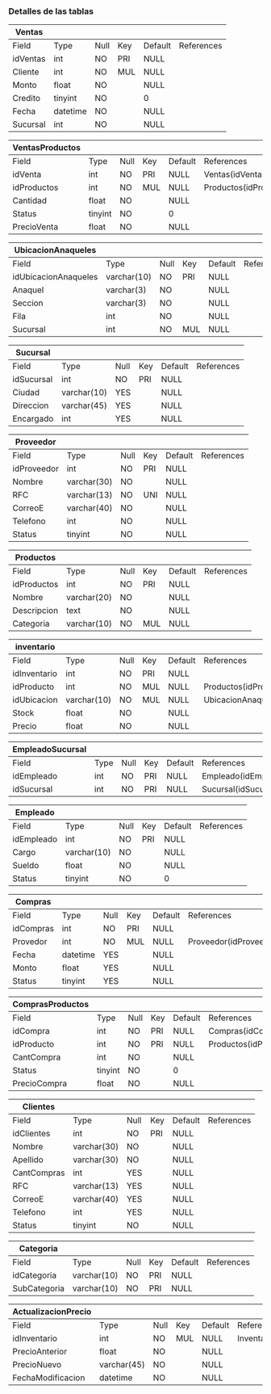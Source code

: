 ### Detalles de las tablas

| Ventas   |          |      |      |         |            |
| -------- | -------- | ---- | ---- | ------- | ---------- |
| Field    | Type     | Null | Key  | Default | References |
| idVentas | int      | NO   | PRI  | NULL    |            |
| Cliente  | int      | NO   | MUL  | NULL    |            |
| Monto    | float    | NO   |      | NULL    |            |
| Credito  | tinyint  | NO   |      | 0       |            |
| Fecha    | datetime | NO   |      | NULL    |            |
| Sucursal | int      | NO   |      | NULL    |            |

| VentasProductos |         |      |      |         |                        |
| --------------- | ------- | ---- | ---- | ------- | ---------------------- |
| Field           | Type    | Null | Key  | Default | References             |
| idVenta         | int     | NO   | PRI  | NULL    | Ventas(idVentas)       |
| idProductos     | int     | NO   | MUL  | NULL    | Productos(idProductos) |
| Cantidad        | float   | NO   |      | NULL    |                        |
| Status          | tinyint | NO   |      | 0       |                        |
| PrecioVenta     | float   | NO   |      | NULL    |                        |

| UbicacionAnaqueles   |             |      |      |         |            |
| -------------------- | ----------- | ---- | ---- | ------- | ---------- |
| Field                | Type        | Null | Key  | Default | References |
| idUbicacionAnaqueles | varchar(10) | NO   | PRI  | NULL    |            |
| Anaquel              | varchar(3)  | NO   |      | NULL    |            |
| Seccion              | varchar(3)  | NO   |      | NULL    |            |
| Fila                 | int         | NO   |      | NULL    |            |
| Sucursal             | int         | NO   | MUL  | NULL    |            |

| Sucursal   |             |      |      |         |            |
| ---------- | ----------- | ---- | ---- | ------- | ---------- |
| Field      | Type        | Null | Key  | Default | References |
| idSucursal | int         | NO   | PRI  | NULL    |            |
| Ciudad     | varchar(10) | YES  |      | NULL    |            |
| Direccion  | varchar(45) | YES  |      | NULL    |            |
| Encargado  | int         | YES  |      | NULL    |            |

| Proveedor   |             |      |      |         |            |
| ----------- | ----------- | ---- | ---- | ------- | ---------- |
| Field       | Type        | Null | Key  | Default | References |
| idProveedor | int         | NO   | PRI  | NULL    |            |
| Nombre      | varchar(30) | NO   |      | NULL    |            |
| RFC         | varchar(13) | NO   | UNI  | NULL    |            |
| CorreoE     | varchar(40) | NO   |      | NULL    |            |
| Telefono    | int         | NO   |      | NULL    |            |
| Status      | tinyint     | NO   |      | NULL    |            |

| Productos   |             |      |      |         |            |
| ----------- | ----------- | ---- | ---- | ------- | ---------- |
| Field       | Type        | Null | Key  | Default | References |
| idProductos | int         | NO   | PRI  | NULL    |            |
| Nombre      | varchar(20) | NO   |      | NULL    |            |
| Descripcion | text        | NO   |      | NULL    |            |
| Categoria   | varchar(10) | NO   | MUL  | NULL    |            |

| inventario   |             |      |      |         |                                          |
| ------------ | ----------- | ---- | ---- | ------- | ---------------------------------------- |
| Field        | Type        | Null | Key  | Default | References                               |
| idInventario | int         | NO   | PRI  | NULL    |                                          |
| idProducto   | int         | NO   | MUL  | NULL    | Productos(idProductos)                   |
| idUbicacion  | varchar(10) | NO   | MUL  | NULL    | UbicacionAnaqueles(idUbicacionAnaqueles) |
| Stock        | float       | NO   |      | NULL    |                                          |
| Precio       | float       | NO   |      | NULL    |                                          |

| EmpleadoSucursal |      |      |      |         |                      |
| ---------------- | ---- | ---- | ---- | ------- | -------------------- |
| Field            | Type | Null | Key  | Default | References           |
| idEmpleado       | int  | NO   | PRI  | NULL    | Empleado(idEmpleado) |
| idSucursal       | int  | NO   | PRI  | NULL    | Sucursal(idSucursal) |

| Empleado   |             |      |      |         |            |
| ---------- | ----------- | ---- | ---- | ------- | ---------- |
| Field      | Type        | Null | Key  | Default | References |
| idEmpleado | int         | NO   | PRI  | NULL    |            |
| Cargo      | varchar(10) | NO   |      | NULL    |            |
| Sueldo     | float       | NO   |      | NULL    |            |
| Status     | tinyint     | NO   |      | 0       |            |

| Compras   |          |      |      |         |                        |
| --------- | -------- | ---- | ---- | ------- | ---------------------- |
| Field     | Type     | Null | Key  | Default | References             |
| idCompras | int      | NO   | PRI  | NULL    |                        |
| Provedor  | int      | NO   | MUL  | NULL    | Proveedor(idProveedor) |
| Fecha     | datetime | YES  |      | NULL    |                        |
| Monto     | float    | YES  |      | NULL    |                        |
| Status    | tinyint  | YES  |      | NULL    |                        |

| ComprasProductos |         |      |      |         |                        |
| ---------------- | ------- | ---- | ---- | ------- | ---------------------- |
| Field            | Type    | Null | Key  | Default | References             |
| idCompra         | int     | NO   | PRI  | NULL    | Compras(idCompras)     |
| idProducto       | int     | NO   | PRI  | NULL    | Productos(idProductos) |
| CantCompra       | int     | NO   |      | NULL    |                        |
| Status           | tinyint | NO   |      | 0       |                        |
| PrecioCompra     | float   | NO   |      | NULL    |                        |

| Clientes    |             |      |      |         |            |
| ----------- | ----------- | ---- | ---- | ------- | ---------- |
| Field       | Type        | Null | Key  | Default | References |
| idClientes  | int         | NO   | PRI  | NULL    |            |
| Nombre      | varchar(30) | NO   |      | NULL    |            |
| Apellido    | varchar(30) | NO   |      | NULL    |            |
| CantCompras | int         | YES  |      | NULL    |            |
| RFC         | varchar(13) | YES  |      | NULL    |            |
| CorreoE     | varchar(40) | YES  |      | NULL    |            |
| Telefono    | int         | YES  |      | NULL    |            |
| Status      | tinyint     | NO   |      | NULL    |            |

| Categoria    |             |      |      |         |            |
| ------------ | ----------- | ---- | ---- | ------- | ---------- |
| Field        | Type        | Null | Key  | Default | References |
| idCategoria  | varchar(10) | NO   | PRI  | NULL    |            |
| SubCategoria | varchar(10) | NO   | PRI  | NULL    |            |

| ActualizacionPrecio |             |      |      |         |                         |
| ------------------- | ----------- | ---- | ---- | ------- | ----------------------- |
| Field               | Type        | Null | Key  | Default | References              |
| idInventario        | int         | NO   | MUL  | NULL    | Inventario(idInvenario) |
| PrecioAnterior      | float       | NO   |      | NULL    |                         |
| PrecioNuevo         | varchar(45) | NO   |      | NULL    |                         |
| FechaModificacion   | datetime    | NO   |      | NULL    |                         |


